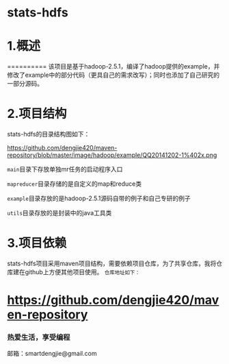 stats-hdfs
==========
# 1.概述
==========
该项目是基于hadoop-2.5.1，编译了hadoop提供的example，并修改了example中的部分代码（更具自己的需求改写）；同时也添加了自己研究的一部分源码。

# 2.项目结构
stats-hdfs的目录结构图如下：

https://github.com/dengjie420/maven-repository/blob/master/image/hadoop/example/QQ20141202-1%402x.png

`main`目录下存放单独mr任务的启动程序入口

`mapreducer`目录存储的是自定义的map和reduce类

`example`目录存放的是hadoop-2.5.1源码自带的例子和自己专研的例子

`utils`目录存放的是封装中的java工具类

# 3.项目依赖
stats-hdfs项目采用maven项目结构，需要依赖项目仓库，为了共享仓库，我将仓库建在github上方便其他项目使用。
`仓库地址如下：`

https://github.com/dengjie420/maven-repository
===========
<h3>热爱生活，享受编程</h3>
邮箱：smartdengjie@gmail.com
